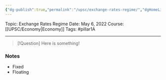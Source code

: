 ```yaml
---
{"dg-publish":true,"permalink":"/upsc/exchange-rates-regime/","dgHomeLink":true,"dgPassFrontmatter":false}
---
```


Topic: Exchange Rates Regime
Date: May 6, 2022
Course: [[UPSC/Economy|Economy]]
Tags: #pillar1A

---

> [!Question]
> Here is something! 


### Notes
- Fixed
- Floating 




